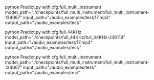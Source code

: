 python Predict.py with cfg.full_multi_instrument model_path="./checkpoints/full_multi_instrument/full_multi_instrument-134067" input_path="./audio_examples/test/17.mp3" output_path="./audio_examples/test/"

python Predict.py with cfg.full_44KHz model_path="./checkpoints/full_44KHz/full_44KHz-236118" input_path="./audio_examples/test/17.mp3" output_path="./audio_examples/test/"

python Predict.py with cfg.full_multi_instrument model_path="./checkpoints/full_multi_instrument/full_multi_instrument-134067" input_path="./audio_examples/test/" output_path="./audio_examples/res/"